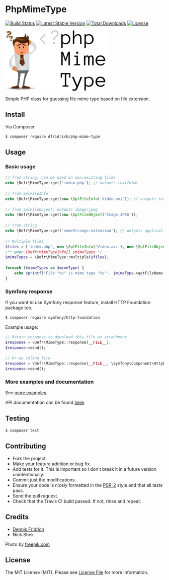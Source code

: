 # PhpMimeType 
[![Build Status](https://travis-ci.org/dfridrich/PhpMimeType.svg)](https://travis-ci.org/dfridrich/PhpMimeType)
[![Latest Stable Version](https://poser.pugx.org/dfridrich/php-mime-type/v/stable)](https://packagist.org/packages/dfridrich/php-mime-type) 
[![Total Downloads](https://poser.pugx.org/dfridrich/php-mime-type/downloads)](https://packagist.org/packages/dfridrich/php-mime-type) 
[![License](https://poser.pugx.org/dfridrich/php-mime-type/license)](https://packagist.org/packages/dfridrich/php-mime-type)

![PhpMimeType](phpmimetype.png "PhpMimeType")

Simple PHP class for guessing file mime type based on file extension.

## Install

Via Composer

``` sh
$ composer require dfridrich/php-mime-type
```

## Usage

### Basic usage

``` php
// from string, can be used on non-existing files
echo \Defr\MimeType::get('index.php'); // outputs text/html

// from SplFileInfo
echo \Defr\MimeType::get(new \SplFileInfo('Video.avi')); // outputs text/html

// from SplFileObject, outputs image/jpeg
echo \Defr\MimeType::get(new \SplFileObject('Image.JPEG'));

// from string
echo \Defr\MimeType::get('someStrange.extension'); // outputs application/octet-stream

// Multiple files
$files = ['index.php', new \SplFileInfo('Video.avi'), new \SplFileObject('example.php')];
/** @var \Defr\MimeTypeInfo[] $mimeTypes */
$mimeTypes = \Defr\MimeType::multiple($files);

foreach ($mimeTypes as $mimeType) {
    echo sprintf('File "%s" is mime type "%s"', $mimeType->getFileName(), $mimeType->getMimeType()).'<br>';
}

```

### Symfony response

If you want to use Symfony response feature, install HTTP Foundation package too.

``` sh
$ composer require symfony/http-foundation
```

Example usage:

``` php
// Return response to download this file as attachment
$response = \Defr\MimeType::response(__FILE__);
$response->send();

// Or as inline file
$response = \Defr\MimeType::response(__FILE__, \Symfony\Component\HttpFoundation\ResponseHeaderBag::DISPOSITION_INLINE);
$response->send();
```

### More examples and documentation

See [more examples](examples/).

API documentation can be found [here](http://dfridrich.github.io/PhpMimeType/).

## Testing

``` bash
$ composer test
```

## Contributing

* Fork the project.
* Make your feature addition or bug fix.
* Add tests for it. This is important so I don't break it in a future version unintentionally.
* Commit just the modifications.
* Ensure your code is nicely formatted in the [PSR-2](https://github.com/php-fig/fig-standards/blob/master/accepted/PSR-2-coding-style-guide.md)
  style and that all tests pass.
* Send the pull request.
* Check that the Travis CI build passed. If not, rinse and repeat.

## Credits

- [Dennis Fridrich](https://github.com/dfridrich)
- Nick Shek

Photo by [freepik.com](http://www.freepik.com)

## License

The MIT License (MIT). Please see [License File](LICENSE.md) for more information.